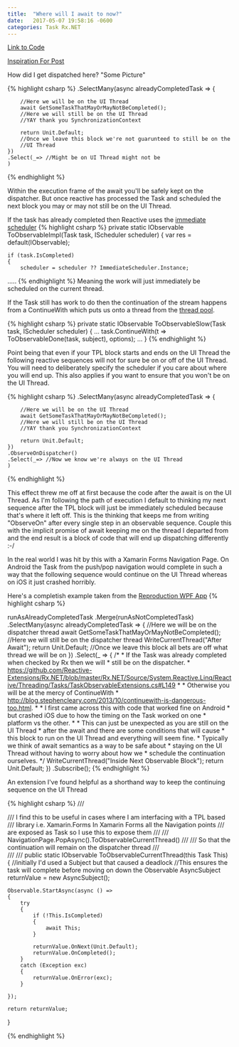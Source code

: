 ```yaml
--- 
title:  "Where will I await to now?"
date:   2017-05-07 19:58:16 -0600
categories: Task Rx.NET
---
```


[Link to Code][PureWeen-Repo] 

[Inspiration For Post][ReactiveUI-Issue]

How did I get dispatched here?
"Some Picture"

 
{% highlight csharp  %}
    .SelectMany(async alreadyCompletedTask =>
    {

        //Here we will be on the UI Thread
        await GetSomeTaskThatMayOrMayNotBeCompleted();
        //Here we will still be on the UI Thread
        //YAY thank you SynchronizationContext
        
        return Unit.Default;
        //Once we leave this block we're not guarunteed to still be on the
        //UI Thread
    })
    .Select(_=> //Might be on UI Thread might not be
    )
{% endhighlight %} 

Within the execution frame of the await you'll be safely kept on the dispatcher. But once reactive has processed the Task and scheduled the next block you may or may not still be on the UI Thread.

If the task has already completed then Reactive uses the [immediate scheduler][Rx.NET-Immediate]
{% highlight csharp  %}
private static IObservable<TResult> ToObservableImpl<TResult>(Task<TResult> task, IScheduler scheduler)
{
    var res = default(IObservable<TResult>);

    if (task.IsCompleted)
    {
        scheduler = scheduler ?? ImmediateScheduler.Instance;
.....
{% endhighlight %} 
Meaning the work will just immediately be scheduled on the current thread.

If the Task still has work to do then the continuation of the stream happens from a ContinueWith which puts us onto a thread from the [thread pool][Rx.NET-ThreadPool].

{% highlight csharp  %}
private static IObservable<TResult> ToObservableSlow<TResult>(Task<TResult> task, IScheduler scheduler)
        {
...
            task.ContinueWith(t => ToObservableDone(task, subject), options);
...
        }
{% endhighlight %} 

Point being that even if your TPL block starts and ends on the UI Thread the following reactive sequences will not for sure be on or off of the UI Thread. You will need to deliberately specify the scheduler if you care about where you will end up. This also applies if you want to ensure that you won't be on the UI Thread.

{% highlight csharp  %}
    .SelectMany(async alreadyCompletedTask =>
    {

        //Here we will be on the UI Thread
        await GetSomeTaskThatMayOrMayNotBeCompleted();
        //Here we will still be on the UI Thread
        //YAY thank you SynchronizationContext
        
        return Unit.Default; 
    })
    .ObserveOnDispatcher()
    .Select(_=> //Now we know we're always on the UI Thread
    )
{% endhighlight %} 

This effect threw me off at first because the code after the await is on the UI Thread. As I'm following the path of execution I default to thinking my next sequence after the TPL block will just be immediately scheduled because that's where it left off. This is the thinking that keeps me from writing "ObserveOn" after every single step in an observable sequence. Couple this with the implicit promise of await keeping me on the thread I departed from and the end result is a block of code that will end up dispatching differently  :-/


In the real world I was hit by this with a Xamarin Forms Navigation Page. On Android the Task from the push/pop navigation would complete in such a way that the following sequence would continue on the UI Thread whereas on iOS it just crashed horribly. 

Here's a completish example taken from the [Reproduction WPF App][PureWeen-Repo]
{% highlight csharp  %}

runAsAlreadyCompletedTask
    .Merge(runAsNotCompletedTask)
    .SelectMany(async alreadyCompletedTask =>
    {
        //Here we will be on the dispatcher thread
        await GetSomeTaskThatMayOrMayNotBeCompleted();
        //Here we will still be on the dispatcher thread
        WriteCurrentThread("After Await");
        return Unit.Default;
        //Once we leave this block all bets are off what thread we will be on
    })
    .Select(_ =>
    {
        /*
        * If the Task was already completed when checked by Rx then we will
        * still be on the dispatcher.
        * https://github.com/Reactive-Extensions/Rx.NET/blob/master/Rx.NET/Source/System.Reactive.Linq/Reactive/Threading/Tasks/TaskObservableExtensions.cs#L149
        * 
        * Otherwise you will be at the mercy of ContinueWith 
        * http://blog.stephencleary.com/2013/10/continuewith-is-dangerous-too.html. 
        * 
        * I first came across this with code that worked fine on Android 
        * but crashed iOS due to how the timing on the Task worked on one 
        * platform vs the other. 
        * 
        * This can just be unexpected as you are still on the UI Thread 
        * after the await and there are some conditions that will cause 
        * this block to run on the UI Thread and everything will seem fine. 
        * Typically we think of await semantics as a way to be safe about 
        * staying on the UI Thread without having to worry about how we 
        * schedule the continuation ourselves. 
        */
        WriteCurrentThread("Inside Next Observable Block");
        return Unit.Default;
    })
    .Subscribe();
{% endhighlight %} 

 
An extension I've found helpful as a shorthand way to keep the continuing sequence on the UI Thread

{% highlight csharp  %}
/// <summary>
/// I find this to be useful in cases where I am interfacing with a TPL based
/// library i.e. Xamarin.Forms In Xamarin Forms all the Navigation points 
/// are exposed as Task so I use this to expose them 
/// 
/// NavigationPage.PopAsync().ToObservableCurrentThread() 
/// 
/// So that the continuation will remain on the dispatcher thread
/// </summary>
/// <param name="This"></param>
/// <returns></returns>
public static IObservable<Unit> ToObservableCurrentThread(this Task This)
{
    //initially I'd used a Subject but that caused a deadlock
    //This ensures the task will complete before moving on down the Observable
    AsyncSubject<Unit> returnValue = new AsyncSubject<Unit>();

    Observable.StartAsync(async () =>
    {
        try
        {
            if (!This.IsCompleted)
            {
                await This;
            }

            returnValue.OnNext(Unit.Default);
            returnValue.OnCompleted();
        }
        catch (Exception exc)
        {
            returnValue.OnError(exc);
        }

    });

    return returnValue;
} 

{% endhighlight %} 



[PureWeen-Repo]: https://jekyllrb.com/docs/home
[ReactiveUI-Issue]:   https://github.com/reactiveui/ReactiveUI/pull/1281
[StephenCleary-ContinueWith]:   http://blog.stephencleary.com/2013/10/continuewith-is-dangerous-too.html
[Rx.NET-SourceLink]:   https://github.com/Reactive-Extensions/Rx.NET/blob/master/Rx.NET/Source/System.Reactive.Linq/Reactive/Threading/Tasks/TaskObservableExtensions.cs#L149
[Rx.NET-Immediate]:https://github.com/Reactive-Extensions/Rx.NET/blob/master/Rx.NET/Source/System.Reactive.Linq/Reactive/Threading/Tasks/TaskObservableExtensions.cs#L155
[Rx.NET-ThreadPool]:https://github.com/Reactive-Extensions/Rx.NET/blob/master/Rx.NET/Source/System.Reactive.Linq/Reactive/Threading/Tasks/TaskObservableExtensions.cs#L187

